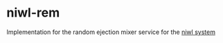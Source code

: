 # niwl-rem

Implementation for the random ejection mixer service for the [niwl system](https://git.openprivacy.ca/openprivacy/niwl)
